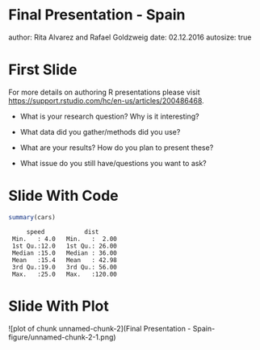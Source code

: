 Final Presentation - Spain
========================================================
author: Rita Alvarez and Rafael Goldzweig
date: 02.12.2016
autosize: true

First Slide
========================================================

For more details on authoring R presentations please visit <https://support.rstudio.com/hc/en-us/articles/200486468>.

- What is your research question? Why is it interesting?

- What data did you gather/methods did you use?

- What are your results? How do you plan to present these?

- What issue do you still have/questions you want to ask?

Slide With Code
========================================================


```r
summary(cars)
```

```
     speed           dist       
 Min.   : 4.0   Min.   :  2.00  
 1st Qu.:12.0   1st Qu.: 26.00  
 Median :15.0   Median : 36.00  
 Mean   :15.4   Mean   : 42.98  
 3rd Qu.:19.0   3rd Qu.: 56.00  
 Max.   :25.0   Max.   :120.00  
```

Slide With Plot
========================================================

![plot of chunk unnamed-chunk-2](Final Presentation - Spain-figure/unnamed-chunk-2-1.png)
